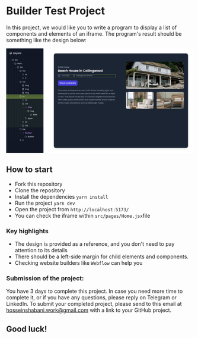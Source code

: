 # Builder Test Project

In this project, we would like you to write a program to display a list of components and elements of an iframe.
The program's result should be something like the design below:

![Result](/result.png)

## How to start

- Fork this repository
- Clone the repository
- Install the dependencies `yarn install`
- Run the project `yarn dev`
- Open the project from `http://localhost:5173/`
- You can check the iframe within `src/pages/Home.jsx`file

### Key highlights

- The design is provided as a reference, and you don't need to pay attention to its details
- There should be a left-side margin for child elements and components.
- Checking website builders like `Webflow` can help you

### Submission of the project:

You have 3 days to complete this project. In case you need more time to complete it, or if you have any questions, please reply on Telegram or LinkedIn.
To submit your completed project, please send to this email at hosseinshabani.work@gmail.com with a link to your GitHub project.

## Good luck!

